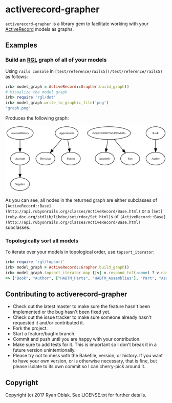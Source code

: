# activerecord-grapher

`activerecord-grapher` is a library gem to facilitate working with your [ActiveRecord](https://rubygems.org/gems/activerecord) models as graphs.

## Examples

### Build an [RGL](https://rubygems.org/gems/rgl) graph of all of your models

Using `rails console` in `[test/reference/rails5](/test/reference/rails5)` as follows:
```ruby
irb> model_graph = ActiveRecord::Grapher.build_graph()
# Visualize the model graph
irb> require 'rgl/dot'
irb> model_graph.write_to_graphic_file('png')
"graph.png"
```

Produces the following graph:

![Rails 5 model graph](test/reference/rails5/graph.png)

As you can see, all nodes in the returned graph are either subclasses of `[ActiveRecord::Base](http://api.rubyonrails.org/classes/ActiveRecord/Base.html)` or a `[Set](ruby-doc.org/stdlib/libdoc/set/rdoc/Set.html)`s of `[ActiveRecord::Base](http://api.rubyonrails.org/classes/ActiveRecord/Base.html)` subclasses.

### Topologically sort all models

To iterate over your models in topological order, use `topsort_iterator`:

```ruby
irb> require 'rgl/topsort'
irb> model_graph = ActiveRecord::Grapher.build_graph()
irb> model_graph.topsort_iterator.map {|v| v.respond_to?(:name) ? v.name : v.map {|w| w.name} }
=> ["Book", "Author", ["HABTM_Parts", "HABTM_Assemblies"], "Part", "Assembly", "Appointment", "Patient", "Physician", "AccountHistory", "Account", "Supplier"]
```

## Contributing to activerecord-grapher

-   Check out the latest master to make sure the feature hasn't been
    implemented or the bug hasn't been fixed yet.
-   Check out the issue tracker to make sure someone already hasn't
    requested it and/or contributed it.
-   Fork the project.
-   Start a feature/bugfix branch.
-   Commit and push until you are happy with your contribution.
-   Make sure to add tests for it. This is important so I don't break it
    in a future version unintentionally.
-   Please try not to mess with the Rakefile, version, or history. If
    you want to have your own version, or is otherwise necessary, that
    is fine, but please isolate to its own commit so I can cherry-pick
    around it.

## Copyright

Copyright (c) 2017 Ryan Oblak. See
LICENSE.txt for further details.
